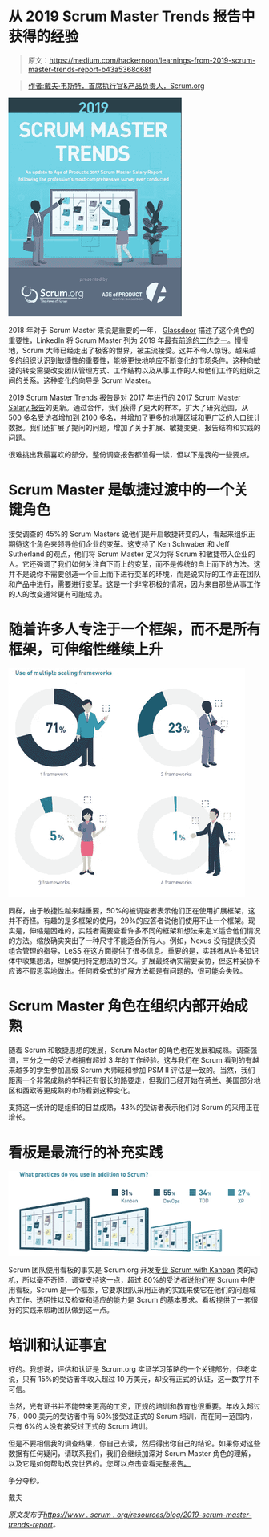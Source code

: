 # 从 2019 Scrum Master Trends 报告中获得的经验

> 原文：<https://medium.com/hackernoon/learnings-from-2019-scrum-master-trends-report-b43a5368d68f>

> [作者:戴夫·韦斯特，首席执行官&产品负责人，Scrum.org](https://www.scrum.org/)

![](img/951baa154f184a6104be565b734ce77b.png)

2018 年对于 Scrum Master 来说是重要的一年， [Glassdoor](https://venturebeat.com/2018/08/14/glassdoor-13-of-the-25-highest-paying-u-s-jobs-for-2018-are-in-tech/) 描述了这个角色的重要性，LinkedIn 将 Scrum Master 列为 2019 年[最有前途的工作之一](https://blog.linkedin.com/2019/january/10/linkedins-most-promising-jobs-of-2019)。慢慢地，Scrum 大师已经走出了极客的世界，被主流接受。这并不令人惊讶。越来越多的组织认识到敏捷性的重要性，能够更快地响应不断变化的市场条件。这种向敏捷的转变需要改变团队管理方式、工作结构以及从事工作的人和他们工作的组织之间的关系。这种变化的向导是 Scrum Master。

2019 [Scrum Master Trends 报告](https://www.scrum.org/resources/2019-scrum-master-trends-report)是对 2017 年进行的 [2017 Scrum Master Salary 报告](https://age-of-product.com/scrum-master-salary-report-2017/)的更新。通过合作，我们获得了更大的样本，扩大了研究范围，从 500 多名受访者增加到 2100 多名，并增加了更多的地理区域和更广泛的人口统计数据。我们还扩展了提问的问题，增加了关于扩展、敏捷变更、报告结构和实践的问题。

很难挑出我最喜欢的部分。整份调查报告都值得一读，但以下是我的一些要点。

# Scrum Master 是敏捷过渡中的一个关键角色

接受调查的 45%的 Scrum Masters 说他们是开启敏捷转变的人，看起来组织正期待这个角色来领导他们企业的变革。这支持了 Ken Schwaber 和 Jeff Sutherland 的观点，他们将 Scrum Master 定义为将 Scrum 和敏捷带入企业的人。它还强调了我们如何关注自下而上的变革，而不是传统的自上而下的方法。这并不是说你不需要创造一个自上而下进行变革的环境，而是说实际的工作正在团队和产品中进行，需要进行变革。这是一个非常积极的情况，因为来自那些从事工作的人的改变通常更有可能成功。

# 随着许多人专注于一个框架，而不是所有框架，可伸缩性继续上升

![](img/04c806c7b11dcdb24404451f448549ad.png)

同样，由于敏捷性越来越重要，50%的被调查者表示他们正在使用扩展框架，这并不奇怪。有趣的是多框架的使用，29%的应答者说他们使用不止一个框架。现实是，伸缩是困难的，实践者需要查看许多不同的框架和想法来定义适合他们情况的方法。缩放确实突出了一种尺寸不能适合所有人。例如，Nexus 没有提供投资组合管理的指导，LeSS 在这方面提供了很多信息。重要的是，实践者从许多知识体中收集想法，理解使用特定想法的含义。扩展最终确实需要妥协，但这种妥协不应该不假思索地做出。任何教条式的扩展方法都是有问题的，很可能会失败。

# Scrum Master 角色在组织内部开始成熟

随着 Scrum 和敏捷思想的发展，Scrum Master 的角色也在发展和成熟。调查强调，三分之一的受访者拥有超过 3 年的工作经验。这与我们在 Scrum 看到的有越来越多的学生参加高级 Scrum 大师班和参加 PSM II 评估是一致的。当然，我们距离一个非常成熟的学科还有很长的路要走，但我们已经开始在荷兰、美国部分地区和西欧等更成熟的市场看到这种变化。

支持这一统计的是组织的日益成熟，43%的受访者表示他们对 Scrum 的采用正在增长。

# 看板是最流行的补充实践

![](img/a17b504d4646cc01e237ed9955984e19.png)

Scrum 团队使用看板的事实是 Scrum.org 开发[专业 Scrum with Kanban](https://www.scrum.org/PSK) 类的动机，所以毫不奇怪，调查支持这一点，超过 80%的受访者说他们在 Scrum 中使用看板。Scrum 是一个框架，它要求团队采用正确的实践来使它在他们的问题域内工作。透明性以及检查和适应的能力是 Scrum 的基本要求。看板提供了一套很好的实践来帮助团队做到这一点。

# 培训和认证事宜

好的。我想说，评估和认证是 Scrum.org 实证学习策略的一个关键部分，但老实说，只有 15%的受访者年收入超过 10 万美元，却没有正式的认证，这一数字并不可信。

当然，光有证书并不能带来更高的工资，正规的培训和教育也很重要。年收入超过 75，000 美元的受访者中有 50%接受过正式的 Scrum 培训，而在同一范围内，只有 6%的人没有接受过正式的 Scrum 培训。

但是不要相信我的调查结果，你自己去读，然后得出你自己的结论。如果你对这些数据有任何疑问，请联系我们，我们会继续加深对 Scrum Master 角色的理解，以及它是如何帮助改变世界的。您可以点击查看完整报告[。](https://www.scrum.org/resources/2019-scrum-master-trends-report)

争分夺秒。

戴夫

*原文发布于*[*https://www . scrum . org/resources/blog/2019-scrum-master-trends-report*](https://www.scrum.org/resources/blog/2019-scrum-master-trends-report)*。*